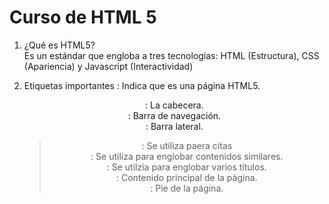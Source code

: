 # Curso de HTML 5
1. ¿Qué es HTML5?  
Es un estándar que engloba a tres tecnologías: HTML (Estructura), CSS (Apariencia) y Javascript (Interactividad)

2. Etiquetas importantes
**<!DOCTYPE html>**: Indica que es una página HTML5.
**<header>**: La cabecera.
**<nav>**: Barra de navegación.
**<aside>**: Barra lateral.
**<blockquote>**: Se utiliza paera citas
**<article>**: Se utiliza para englobar contenidos similares.
**<hgroup>**: Se utilzia para englobar varios títulos.
**<section>**: Contenido principal de la página.
**<footer>**: Pie de la página.
